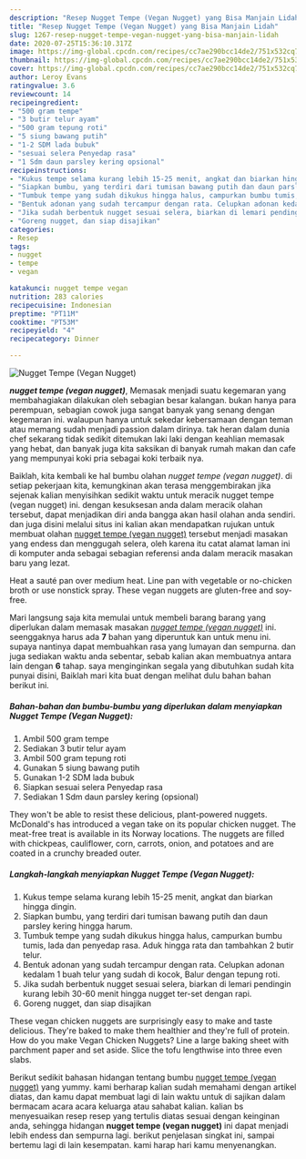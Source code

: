 ```yaml
---
description: "Resep Nugget Tempe (Vegan Nugget) yang Bisa Manjain Lidah"
title: "Resep Nugget Tempe (Vegan Nugget) yang Bisa Manjain Lidah"
slug: 1267-resep-nugget-tempe-vegan-nugget-yang-bisa-manjain-lidah
date: 2020-07-25T15:36:10.317Z
image: https://img-global.cpcdn.com/recipes/cc7ae290bcc14de2/751x532cq70/nugget-tempe-vegan-nugget-foto-resep-utama.jpg
thumbnail: https://img-global.cpcdn.com/recipes/cc7ae290bcc14de2/751x532cq70/nugget-tempe-vegan-nugget-foto-resep-utama.jpg
cover: https://img-global.cpcdn.com/recipes/cc7ae290bcc14de2/751x532cq70/nugget-tempe-vegan-nugget-foto-resep-utama.jpg
author: Leroy Evans
ratingvalue: 3.6
reviewcount: 14
recipeingredient:
- "500 gram tempe"
- "3 butir telur ayam"
- "500 gram tepung roti"
- "5 siung bawang putih"
- "1-2 SDM lada bubuk"
- "sesuai selera Penyedap rasa"
- "1 Sdm daun parsley kering opsional"
recipeinstructions:
- "Kukus tempe selama kurang lebih 15-25 menit, angkat dan biarkan hingga dingin."
- "Siapkan bumbu, yang terdiri dari tumisan bawang putih dan daun parsley kering hingga harum."
- "Tumbuk tempe yang sudah dikukus hingga halus, campurkan bumbu tumis, lada dan penyedap rasa. Aduk hingga rata dan tambahkan 2 butir telur."
- "Bentuk adonan yang sudah tercampur dengan rata. Celupkan adonan kedalam 1 buah telur yang sudah di kocok, Balur dengan tepung roti."
- "Jika sudah berbentuk nugget sesuai selera, biarkan di lemari pendingin kurang lebih 30-60 menit hingga nugget ter-set dengan rapi."
- "Goreng nugget, dan siap disajikan"
categories:
- Resep
tags:
- nugget
- tempe
- vegan

katakunci: nugget tempe vegan 
nutrition: 283 calories
recipecuisine: Indonesian
preptime: "PT11M"
cooktime: "PT53M"
recipeyield: "4"
recipecategory: Dinner

---
```



![Nugget Tempe (Vegan Nugget)](https://img-global.cpcdn.com/recipes/cc7ae290bcc14de2/751x532cq70/nugget-tempe-vegan-nugget-foto-resep-utama.jpg)

<b><i>nugget tempe (vegan nugget)</i></b>, Memasak menjadi suatu kegemaran yang membahagiakan dilakukan oleh sebagian besar kalangan. bukan hanya para perempuan, sebagian cowok juga sangat banyak yang senang dengan kegemaran ini. walaupun hanya untuk sekedar kebersamaan dengan teman atau memang sudah menjadi passion dalam dirinya. tak heran dalam dunia chef sekarang tidak sedikit ditemukan laki laki dengan keahlian memasak yang hebat, dan banyak juga kita saksikan di banyak rumah makan dan cafe yang mempunyai koki pria sebagai koki terbaik nya.

Baiklah, kita kembali ke hal bumbu olahan <i>nugget tempe (vegan nugget)</i>. di setiap pekerjaan kita, kemungkinan akan terasa menggembirakan jika sejenak kalian menyisihkan sedikit waktu untuk meracik nugget tempe (vegan nugget) ini. dengan kesuksesan anda dalam meracik olahan tersebut, dapat menjadikan diri anda bangga akan hasil olahan anda sendiri. dan juga disini melalui situs ini kalian akan mendapatkan rujukan untuk membuat olahan <u>nugget tempe (vegan nugget)</u> tersebut menjadi masakan yang endess dan menggugah selera, oleh karena itu catat alamat laman ini di komputer anda sebagai sebagian referensi anda dalam meracik masakan baru yang lezat.

Heat a sauté pan over medium heat. Line pan with vegetable or no-chicken broth or use nonstick spray. These vegan nuggets are gluten-free and soy-free.


Mari langsung saja kita memulai untuk membeli barang barang yang diperlukan dalam memasak masakan <u><i>nugget tempe (vegan nugget)</i></u> ini. seenggaknya harus ada <b>7</b> bahan yang diperuntuk kan untuk menu ini. supaya nantinya dapat membuahkan rasa yang lumayan dan sempurna. dan juga sediakan waktu anda sebentar, sebab kalian akan membuatnya antara lain dengan <b>6</b> tahap. saya menginginkan segala yang dibutuhkan sudah kita punyai disini, Baiklah mari kita buat dengan melihat dulu bahan bahan berikut ini.

<!--inarticleads1-->

##### Bahan-bahan dan bumbu-bumbu yang diperlukan dalam menyiapkan Nugget Tempe (Vegan Nugget):

1. Ambil 500 gram tempe
1. Sediakan 3 butir telur ayam
1. Ambil 500 gram tepung roti
1. Gunakan 5 siung bawang putih
1. Gunakan 1-2 SDM lada bubuk
1. Siapkan sesuai selera Penyedap rasa
1. Sediakan 1 Sdm daun parsley kering (opsional)


They won&#39;t be able to resist these delicious, plant-powered nuggets. McDonald&#39;s has introduced a vegan take on its popular chicken nugget. The meat-free treat is available in its Norway locations. The nuggets are filled with chickpeas, cauliflower, corn, carrots, onion, and potatoes and are coated in a crunchy breaded outer. 

<!--inarticleads2-->

##### Langkah-langkah menyiapkan Nugget Tempe (Vegan Nugget):

1. Kukus tempe selama kurang lebih 15-25 menit, angkat dan biarkan hingga dingin.
1. Siapkan bumbu, yang terdiri dari tumisan bawang putih dan daun parsley kering hingga harum.
1. Tumbuk tempe yang sudah dikukus hingga halus, campurkan bumbu tumis, lada dan penyedap rasa. Aduk hingga rata dan tambahkan 2 butir telur.
1. Bentuk adonan yang sudah tercampur dengan rata. Celupkan adonan kedalam 1 buah telur yang sudah di kocok, Balur dengan tepung roti.
1. Jika sudah berbentuk nugget sesuai selera, biarkan di lemari pendingin kurang lebih 30-60 menit hingga nugget ter-set dengan rapi.
1. Goreng nugget, dan siap disajikan


These vegan chicken nuggets are surprisingly easy to make and taste delicious. They&#39;re baked to make them healthier and they&#39;re full of protein. How do you make Vegan Chicken Nuggets? Line a large baking sheet with parchment paper and set aside. Slice the tofu lengthwise into three even slabs. 

Berikut sedikit bahasan hidangan tentang bumbu <u>nugget tempe (vegan nugget)</u> yang yummy. kami berharap kalian sudah memahami dengan artikel diatas, dan kamu dapat membuat lagi di lain waktu untuk di sajikan dalam bermacam acara acara keluarga atau sahabat kalian. kalian bs menyesuaikan resep resep yang tertulis diatas sesuai dengan keinginan anda, sehingga hidangan <b>nugget tempe (vegan nugget)</b> ini dapat menjadi lebih endess dan sempurna lagi. berikut penjelasan singkat ini, sampai bertemu lagi di lain kesempatan. kami harap hari kamu menyenangkan.
